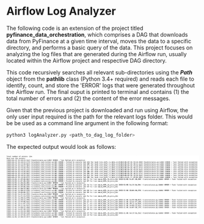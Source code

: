 # Airflow Log Analyzer

The following code is an extension of the project titled **pyfinance_data_orchestration**, which comprises a DAG that downloads data from PyFinance at a given time interval, moves the data to a specific directory, and performs a basic query of the data. This project focuses on analyzing the log files that are generated during the Airflow run, usually located within the Airflow project and respective DAG directory.



This code recursively searches all relevant sub-directories using the ***Path*** object from the **pathlib** class (Python 3.4+ required) and reads each file to identify, count, and store the 'ERROR' logs that were generated throughout the Airflow run. The final ouput is printed to terminal and contains (1) the total number of errors and (2) the content of the error messages.



Given that the previous project is downloaded and run using Airflow, the only user input required is the path for the relevant logs folder. This would be be used as a command line argument in the following format:



```bash
python3 logAnalyzer.py <path_to_dag_log_folder>
```



The expected output would look as follows:

<img src="https://github.com/Aaron-O-Gonzalez/logAnalyzer_pyfinance_data_orchestration/blob/master/Sample_ouptut.png"/>

